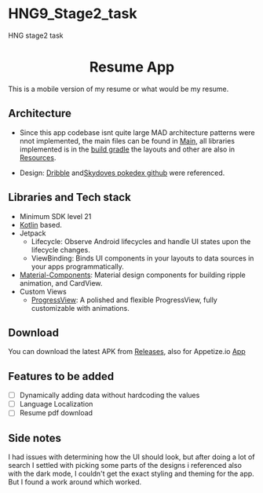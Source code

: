 # HNG9_Stage2_task
HNG stage2 task
<h1 align="center">Resume App</h1>
  This is a mobile version of my resume or what would be my resume.
  
  ## Architecture
  - Since this app codebase isnt quite large MAD architecture patterns were nnot implemented, the main files can be found in [Main](https://github.com/J-cart/HNG9_Stage2_task/tree/master/app/src/main/java/com/tutorial/hng9_stage2_task), all libraries implemented is in the [build gradle](https://github.com/J-cart/HNG9_Stage2_task/blob/master/app/build.gradle)
            the layouts and other are also in [Resources](https://github.com/J-cart/HNG9_Stage2_task/tree/master/app/src/main/res).
            
 - Design: [Dribble](https://dribbble.com/shots/14436103-Resume-App) and[Skydoves pokedex github](https://github.com/skydoves/Pokedex) were referenced.
  
## Libraries and Tech stack
- Minimum SDK level 21
- [Kotlin](https://kotlinlang.org/) based.
- Jetpack
  - Lifecycle: Observe Android lifecycles and handle UI states upon the lifecycle changes.
  - ViewBinding: Binds UI components in your layouts to data sources in your apps programmatically.
- [Material-Components](https://github.com/material-components/material-components-android): Material design components for building ripple animation, and CardView.
- Custom Views
  - [ProgressView](https://github.com/skydoves/progressview): A polished and flexible ProgressView, fully customizable with animations.

## Download
You can download the latest APK from [Releases](https://github.com/J-cart/HNG9_Stage2_task/tree/master/app/release), also for Appetize.io [App](https://appetize.io/app/byunayjlmkxtqyxtk2bbyiuus4?device=pixel4&osVersion=11.0&scale=75)


## Features to be added
- [ ] Dynamically adding data without hardcoding the values
- [ ] Language Localization
- [ ] Resume pdf download 

## Side notes
I had issues with determining how the UI should look, but after doing a lot of search I settled with picking some parts of the designs i referenced
also with the dark mode, I couldn't get the exact styling and theming for the app. But I found a work around which worked.
